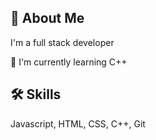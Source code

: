 ## 🚀 About Me
I'm a full stack developer

🧠 I'm currently learning C++

## 🛠 Skills
Javascript, HTML, CSS, C++, Git
